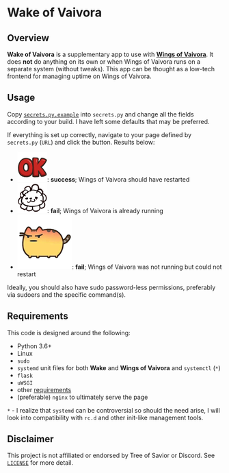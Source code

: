 # Wake of Vaivora

## Overview

**Wake of Vaivora** is a supplementary app to use with [**Wings of Vaivora**](https://github.com/dark-nova/wings-of-vaivora). It does **not** do anything on its own or when Wings of Vaivora runs on a separate system (without tweaks). This app can be thought as a low-tech frontend for managing uptime on Wings of Vaivora.

## Usage

Copy [`secrets.py.example`](secrets.py.example) into `secrets.py` and change all the fields according to your build. I have left some defaults that may be preferred.

If everything is set up correctly, navigate to your page defined by `secrets.py` (`URL`) and click the button. Results below:

- ![OK](OK.png): **success**; Wings of Vaivora should have restarted
- ![Fail 1](tired.png): **fail**; Wings of Vaivora is already running
- ![Fail 2](angery.png): **fail**; Wings of Vaivora was not running but could not restart

Ideally, you should also have sudo password-less permissions, preferably via sudoers and the specific command(s).

## Requirements

This code is designed around the following:

- Python 3.6+
- Linux
- `sudo`
- `systemd` unit files for both **Wake** and **Wings of Vaivora** and `systemctl` (`*`)
- `flask`
- `uWSGI`
- other [requirements](requirements.txt)
- (preferable) `nginx` to ultimately serve the page

`*` - I realize that `systemd` can be controversial so should the need arise, I will look into compatibility with `rc.d` and other init-like management tools.

## Disclaimer

This project is not affiliated or endorsed by Tree of Savior or Discord. See [`LICENSE`](LICENSE) for more detail.
